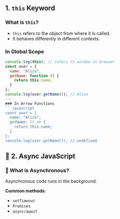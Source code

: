
## 1. `this` Keyword

###  What is `this`?
- `this` refers to the object from where it is called.
- It behaves differently in different contexts.

###  In Global Scope

```javascript
console.log(this); // refers to window in browser
const user = {
  name: "Aliza",
  getName: function () {
    return this.name;
  }
};
console.log(user.getName()); // Aliza
---
### In Arrow Functions
```javascript
const user = {
  name: "Aliza",
  getName: () => {
    return this.name;
  }
};
console.log(user.getName()); // undefined

```
## 🔹 2. Async JavaScript

### 🔸 What is Asynchronous?

Asynchronous code runs in the background.

**Common methods:**
- `setTimeout`
- `Promises`
- `async/await`

